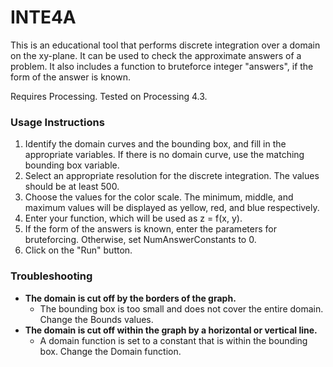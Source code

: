 # INTE4A

This is an educational tool that performs discrete integration over a domain on the xy-plane. It can be used to check the approximate answers of a problem. It also includes a function to bruteforce integer "answers", if the form of the answer is known.

Requires Processing. Tested on Processing 4.3.

### Usage Instructions

1. Identify the domain curves and the bounding box, and fill in the appropriate variables. If there is no domain curve, use the matching bounding box variable.
2. Select an appropriate resolution for the discrete integration. The values should be at least 500.
3. Choose the values for the color scale. The minimum, middle, and maximum values will be displayed as yellow, red, and blue respectively.
4. Enter your function, which will be used as z = f(x, y).
5. If the form of the answers is known, enter the parameters for bruteforcing. Otherwise, set NumAnswerConstants to 0.
6. Click on the "Run" button.

### Troubleshooting

- **The domain is cut off by the borders of the graph.**
  - The bounding box is too small and does not cover the entire domain. Change the Bounds values.
- **The domain is cut off within the graph by a horizontal or vertical line.**
  - A domain function is set to a constant that is within the bounding box. Change the Domain function.

